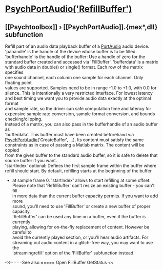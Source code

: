 # [PsychPortAudio('RefillBuffer')](PsychPortAudio-RefillBuffer) 
## [[Psychtoolbox]] &#8250; [[PsychPortAudio]].{mex*,dll} subfunction


Refill part of an audio data playback buffer of a [PortAudio](PortAudio) audio device.  
'pahandle' is the handle of the device whose buffer is to be filled.  
'bufferhandle' is the handle of the buffer: Use a handle of zero for the  
standard buffer created and accessed via 'FillBuffer'. 'bufferdata' is a matrix  
with audio data in double() or single() format. Each row of the matrix specifies  
one sound channel, each column one sample for each channel. Only floating point  
values are supported. Samples need to be in range -1.0 to +1.0, with 0.0 for  
silence. This is intentionally a very restricted interface. For lowest latency  
and best timing we want you to provide audio data exactly at the optimal format  
and sample rate, so the driver can safe computation time and latency for  
expensive sample rate conversion, sample format conversion, and bounds  
checking/clipping.  
Instead of a matrix, you can also pass in the bufferhandle of an audio buffer as  
'bufferdata'. This buffer must have been created beforehand via  
[PsychPortAudio](PsychPortAudio)('CreateBuffer', ...). Its content must satisfy the same  
constraints as in case of passing a Matlab matrix. The content will be copied  
from the given buffer to the standard audio buffer, so it is safe to delete that  
source buffer if you want.  
'startIndex' optional: Defines the first sample frame within the buffer where  
refill should start. By default, refilling starts at the beginning of the buffer  
- at sample frame 0. 'startIndex' allows to start refilling at some offset.  
Please note that 'RefillBuffer' can't resize an existing buffer - you can't fill  
in more data than the current buffer capacity permits. If you want to add more  
sound, you'll need to use 'FillBuffer' or create a new buffer of proper  
capacity.  
'RefillBuffer' can be used any time on a buffer, even if the buffer is currently  
playing, allowing for on-the-fly replacement of content. However be careful to  
avoid the currently played section, or you'll hear audio artifacts. For  
streaming out audio content in a glitch-free way, you may want to use the  
'streamingrefill' option of the 'FillBuffer' subfunction instead.  
  


<<=====See also:=====
Open FillBuffer GetStatus 
<<